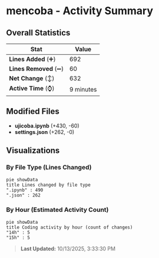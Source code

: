 # mencoba - Activity Summary 

## Overall Statistics

| Stat                   | Value                                                             |
| ---------------------- | ----------------------------------------------------------------- |
| **Lines Added** (➕)   | 692                                          |
| **Lines Removed** (➖) | 60                                        |
| **Net Change** (↕)    | 632                |
| **Active Time** (⌚)   | 9 minutes |


## Modified Files
- **ujicoba.ipynb** (+430, -60)
- **settings.json** (+262, -0)

## Visualizations

### By File Type (Lines Changed)

```mermaid
pie showData
title Lines changed by file type
".ipynb" : 490
".json" : 262
```

### By Hour (Estimated Activity Count)

```mermaid
pie showData
title Coding activity by hour (count of changes)
"14h" : 5
"15h" : 5
```


> **Last Updated:** 10/13/2025, 3:33:30 PM